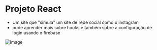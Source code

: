 # Projeto React
* Um site que "simula" um site de rede social como o instagram
* pude aprender mais sobre hooks e também sobre a configuração de login usando o firebase

![image](https://github.com/user-attachments/assets/931bd13e-dd88-48c9-9cee-4c41523f975d)
  
